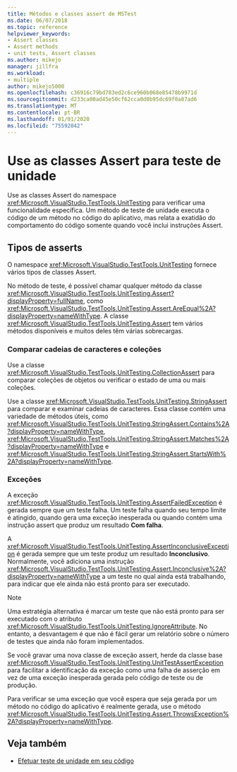 ```yaml
---
title: Métodos e classes assert de MSTest
ms.date: 06/07/2018
ms.topic: reference
helpviewer_keywords:
- Assert classes
- Assert methods
- unit tests, Assert classes
ms.author: mikejo
manager: jillfra
ms.workload:
- multiple
author: mikejo5000
ms.openlocfilehash: c36916c79bd783ed2c6ce960b068e85478b9971d
ms.sourcegitcommit: d233ca00ad45e50cf62cca0d0b95dc69f0a87ad6
ms.translationtype: MT
ms.contentlocale: pt-BR
ms.lasthandoff: 01/01/2020
ms.locfileid: "75592042"
---
```

# <a name="use-assert-classes-for-unit-testing"></a>Use as classes Assert para teste de unidade

Use as classes Assert do namespace <xref:Microsoft.VisualStudio.TestTools.UnitTesting> para verificar uma funcionalidade específica. Um método de teste de unidade executa o código de um método no código do aplicativo, mas relata a exatidão do comportamento do código somente quando você inclui instruções Assert.

## <a name="kinds-of-asserts"></a>Tipos de asserts

O namespace <xref:Microsoft.VisualStudio.TestTools.UnitTesting> fornece vários tipos de classes Assert.

No método de teste, é possível chamar qualquer método da classe <xref:Microsoft.VisualStudio.TestTools.UnitTesting.Assert?displayProperty=fullName>, como <xref:Microsoft.VisualStudio.TestTools.UnitTesting.Assert.AreEqual%2A?displayProperty=nameWithType>. A classe <xref:Microsoft.VisualStudio.TestTools.UnitTesting.Assert> tem vários métodos disponíveis e muitos deles têm várias sobrecargas.

### <a name="compare-strings-and-collections"></a>Comparar cadeias de caracteres e coleções

Use a classe <xref:Microsoft.VisualStudio.TestTools.UnitTesting.CollectionAssert> para comparar coleções de objetos ou verificar o estado de uma ou mais coleções.

Use a classe <xref:Microsoft.VisualStudio.TestTools.UnitTesting.StringAssert> para comparar e examinar cadeias de caracteres. Essa classe contém uma variedade de métodos úteis, como <xref:Microsoft.VisualStudio.TestTools.UnitTesting.StringAssert.Contains%2A?displayProperty=nameWithType>, <xref:Microsoft.VisualStudio.TestTools.UnitTesting.StringAssert.Matches%2A?displayProperty=nameWithType> e <xref:Microsoft.VisualStudio.TestTools.UnitTesting.StringAssert.StartsWith%2A?displayProperty=nameWithType>.

### <a name="exceptions"></a>Exceções

A exceção <xref:Microsoft.VisualStudio.TestTools.UnitTesting.AssertFailedException> é gerada sempre que um teste falha. Um teste falha quando seu tempo limite é atingido, quando gera uma exceção inesperada ou quando contém uma instrução assert que produz um resultado **Com falha**.

A <xref:Microsoft.VisualStudio.TestTools.UnitTesting.AssertInconclusiveException> é gerada sempre que um teste produz um resultado **Inconclusivo**. Normalmente, você adiciona uma instrução <xref:Microsoft.VisualStudio.TestTools.UnitTesting.Assert.Inconclusive%2A?displayProperty=nameWithType> a um teste no qual ainda está trabalhando, para indicar que ele ainda não está pronto para ser executado.

> [!NOTE]
> Uma estratégia alternativa é marcar um teste que não está pronto para ser executado com o atributo <xref:Microsoft.VisualStudio.TestTools.UnitTesting.IgnoreAttribute>. No entanto, a desvantagem é que não é fácil gerar um relatório sobre o número de testes que ainda não foram implementados.

Se você gravar uma nova classe de exceção assert, herde da classe base <xref:Microsoft.VisualStudio.TestTools.UnitTesting.UnitTestAssertException> para facilitar a identificação da exceção como uma falha de asserção em vez de uma exceção inesperada gerada pelo código de teste ou de produção.

Para verificar se uma exceção que você espera que seja gerada por um método no código do aplicativo é realmente gerada, use o método <xref:Microsoft.VisualStudio.TestTools.UnitTesting.Assert.ThrowsException%2A?displayProperty=nameWithType>.

## <a name="see-also"></a>Veja também

- [Efetuar teste de unidade em seu código](../test/unit-test-your-code.md)
